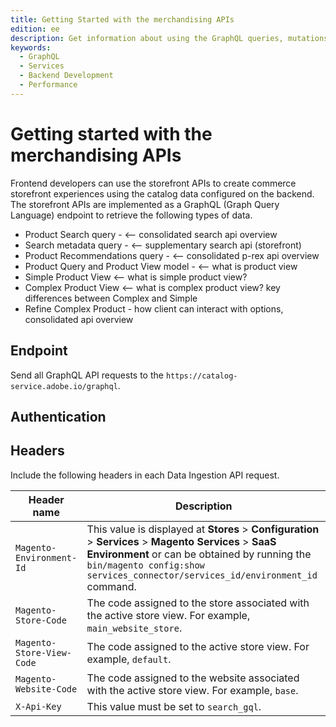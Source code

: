 ```yaml
---
title: Getting Started with the merchandising APIs
edition: ee
description: Get information about using the GraphQL queries, mutations, and types provided by the merchandising APIs.
keywords:
  - GraphQL
  - Services
  - Backend Development
  - Performance
---
```


# Getting started with the merchandising APIs

Frontend developers can use the storefront APIs to create commerce storefront experiences using the catalog data configured on the backend. The storefront APIs are implemented as a GraphQL (Graph Query Language) endpoint to retrieve the following types of data.

- Product Search query - <-- consolidated search api overview
- Search metadata query - <-- supplementary search api (storefront)
- Product Recommendations query -  <-- consolidated p-rex api overview
- Product Query and Product View model - <-- what is product view
- Simple Product View  <-- what is simple product view?
- Complex Product View <-- what is complex product view? key differences between Complex and Simple
- Refine Complex Product - how client can interact with options, consolidated api overview

## Endpoint

Send all GraphQL API requests to the `https://catalog-service.adobe.io/graphql`.

## Authentication

## Headers

Include the following headers in each Data Ingestion API request.

<!--Requires update for CCDM context-->

Header name| Description
--- | ---
`Magento-Environment-Id` | This value is displayed at **Stores** > **Configuration** > **Services** > **Magento Services** > **SaaS Environment** or can be obtained by running the `bin/magento config:show services_connector/services_id/environment_id` command.
`Magento-Store-Code` | The code assigned to the store associated with the active store view. For example, `main_website_store`.
`Magento-Store-View-Code` | The code assigned to the active store view. For example, `default`.
`Magento-Website-Code` | The code assigned to the website associated with the active store view. For example, `base`.
`X-Api-Key` | This value must be set to `search_gql`.
